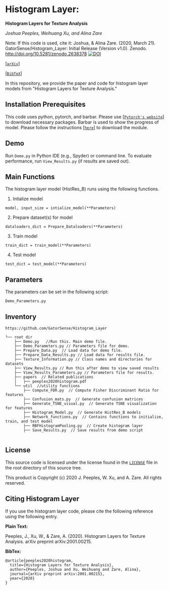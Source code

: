 # Histogram Layer:
**Histogram Layers for Texture Analysis**

_Joshua Peeples, Weihuang Xu, and Alina Zare_

Note: If this code is used, cite it: Joshua, & Alina Zare. (2020, March 21). GatorSense/Histogram_Layer: Initial Release (Version v1.0). Zenodo. http://doi.org/10.5281/zenodo.2638378  [![DOI](https://zenodo.org/badge/DOI/10.5281/zenodo.2638378.svg)](https://doi.org/10.5281/zenodo.2638378)

[[`arXiv`](https://arxiv.org/abs/2001.00215)]

[[`BibTeX`](#CitingHist)]


In this repository, we provide the paper and code for histogram layer models from "Histogram Layers for Texture Analysis."

## Installation Prerequisites

This code uses python, pytorch, and barbar. 
Please use [[`Pytorch's website`](https://pytorch.org/get-started/locally/)] to download necessary packages.
Barbar is used to show the progress of model. Please follow the instructions [[`here`](https://github.com/yusugomori/barbar)]
to download the module.

## Demo

Run `Demo.py` in Python IDE (e.g., Spyder) or command line. To evaluate performance,
run `View_Results.py` (if results are saved out).

## Main Functions

The histogram layer model (HistRes_B) runs using the following functions. 

1. Intialize model  

```model, input_size = intialize_model(**Parameters)```

2. Prepare dataset(s) for model

 ```dataloaders_dict = Prepare_Dataloaders(**Parameters)```

3. Train model 

```train_dict = train_model(**Parameters)```

4. Test model

```test_dict = test_model(**Parameters)```


## Parameters
The parameters can be set in the following script:

```Demo_Parameters.py```

## Inventory

```
https://github.com/GatorSense/Histogram_Layer

└── root dir
    ├── Demo.py   //Run this. Main demo file.
    ├── Demo_Parameters.py // Parameters file for demo.
    ├── Prepare_Data.py  // Load data for demo file.
    ├── Prepare_Data_Results.py // Load data for results file.
    ├── Texture_Information.py // Class names and directories for datasets
    ├── View_Results.py // Run this after demo to view saved results
    ├── View_Results_Parameters.py // Parameters file for results.
    ├── papers  // Related publications
    │   ├── peeples2020histogram.pdf
    └── util  //utility functions
        ├── Compute_FDR.py  // Compute Fisher Discriminant Ratio for features
        ├── Confusion_mats.py  // Generate confusion matrices
        ├── Generate_TSNE_visual.py  // Generate TSNE visualization for features
        ├── Histogram_Model.py  // Generate HistRes_B models
        ├── Network_functions.py  // Contains functions to initialize, train, and test model 
        ├── RBFHistogramPooling.py  // Create histogram layer 
        ├── Save_Results.py  // Save results from demo script
     
```

## License

This source code is licensed under the license found in the [`LICENSE`](LICENSE) file in the root directory of this source tree.

This product is Copyright (c) 2020 J. Peeples, W. Xu, and A. Zare. All rights reserved.

## <a name="CitingHist"></a>Citing Histogram Layer

If you use the histogram layer code, please cite the following reference using the following entry.

**Plain Text:**

Peeples, J., Xu, W., & Zare, A. (2020). Histogram Layers for Texture Analysis. arXiv preprint arXiv:2001.00215.

**BibTex:**
```
@article{peeples2020histogram,
  title={Histogram Layers for Texture Analysis},
  author={Peeples, Joshua and Xu, Weihuang and Zare, Alina},
  journal={arXiv preprint arXiv:2001.00215},
  year={2020}
}
```


